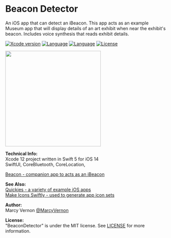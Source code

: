 # Beacon Detector
An iOS app that can detect an iBeacon. This app acts as an example Museum app that will display details of an art exhibit when near the exhibit's beacon. Includes voice synthesis that reads exhibit details.

[![Xcode version](https://img.shields.io/badge/xcode-12%20-brightgreen)](https://developer.apple.com/xcode/)
[![Language](https://img.shields.io/badge/swift-5.0-orange.svg)](https://developer.apple.com/swift)
[![Language](https://img.shields.io/badge/swift-iOS14-orange.svg)](https://developer.apple.com/xcode/swift)
[![License](https://img.shields.io/badge/license-MIT-blue.svg?style=flat)](http://mit-license.org)

<img src="GitHub-Images/BeaconDetector.png" width="300">

**Technical Info:** \
Xcode 12 project written in Swift 5 for iOS 14\
SwiftUI, CoreBluetooth, CoreLocation,

[Beacon - companion app to acts as an iBeacon](https://github.com/PepperoniJoe/Beacon)

**See Also:** \
[Quickies - a variety of example iOS apps](https://github.com/PepperoniJoe/Quickies)\
 [Make Icons Swiftly - used to generate app icon sets
 ](https://github.com/PepperoniJoe/Make-Icons-Swiftly)

**Author:** \
Marcy Vernon [@MarcyVernon](https://twitter.com/MarcyVernon)

**License:** \
"BeaconDetector" is under the MIT license. See [LICENSE](/LICENSE) for more information.
